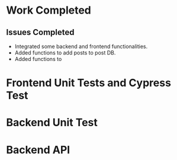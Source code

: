 # Work Completed
## Issues Completed
- Integrated some backend and frontend functionalities.
- Added functions to add posts to post DB.
- Added functions to 

# Frontend Unit Tests and Cypress Test

# Backend Unit Test

# Backend API

